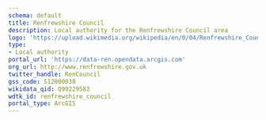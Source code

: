 ```yaml
---
schema: default
title: Renfrewshire Council
description: Local authority for the Renfrewshire Council area 
logo: 'https://upload.wikimedia.org/wikipedia/en/0/04/Renfrewshire_Council.png'
type:
- Local authority
portal_url: 'https://data-ren.opendata.arcgis.com'
org_url: http://www.renfrewshire.gov.uk
twitter_handle: RenCouncil
gss_code: S12000038
wikidata_qid: Q99229583
wdtk_id: renfrewshire_council
portal_type: ArcGIS
---
```

